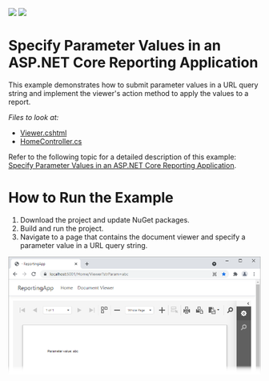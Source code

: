 <!-- default badges list -->
[![](https://img.shields.io/badge/Open_in_DevExpress_Support_Center-FF7200?style=flat-square&logo=DevExpress&logoColor=white)](https://supportcenter.devexpress.com/ticket/details/T1020316)
[![](https://img.shields.io/badge/📖_How_to_use_DevExpress_Examples-e9f6fc?style=flat-square)](https://docs.devexpress.com/GeneralInformation/403183)
<!-- default badges end -->
# Specify Parameter Values in an ASP.NET Core Reporting Application

This example demonstrates how to submit parameter values in a URL query string and implement the viewer's action method to apply the values to a report.

*Files to look at:*

* [Viewer.cshtml](CS/ReportingApp/Views/Home/Viewer.cshtml)
* [HomeController.cs](CS/ReportingApp/Controllers/HomeController.cs)

Refer to the following topic for a detailed description of this example: [Specify Parameter Values in an ASP.NET Core Reporting Application](https://docs.devexpress.com/XtraReports/403229?v=21.1).

# How to Run the Example

1. Download the project and update NuGet packages.
2. Build and run the project.
3. Navigate to a page that contains the document viewer and specify a parameter value in a URL query string.

![](Images/asp-net-core-specify-parameters-in-url.png)

